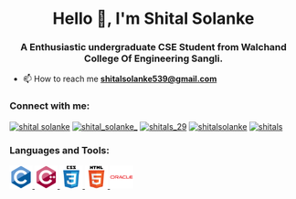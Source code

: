 <h1 align="center">Hello 👋, I'm Shital Solanke</h1>
<h3 align="center">A Enthusiastic undergraduate CSE Student from Walchand College Of Engineering Sangli.</h3>

- 📫 How to reach me **shitalsolanke539@gmail.com**

<h3 align="left">Connect with me:</h3>
<p align="left">
<a href="https://linkedin.com/in/shital solanke" target="blank"><img align="center" src="https://raw.githubusercontent.com/rahuldkjain/github-profile-readme-generator/master/src/images/icons/Social/linked-in-alt.svg" alt="shital solanke" height="30" width="40" /></a>
<a href="https://instagram.com/shital_solanke_" target="blank"><img align="center" src="https://raw.githubusercontent.com/rahuldkjain/github-profile-readme-generator/master/src/images/icons/Social/instagram.svg" alt="shital_solanke_" height="30" width="40" /></a>
<a href="https://www.codechef.com/users/shitals_29" target="blank"><img align="center" src="https://cdn.jsdelivr.net/npm/simple-icons@3.1.0/icons/codechef.svg" alt="shitals_29" height="30" width="40" /></a>
<a href="https://www.hackerrank.com/shitalsolanke" target="blank"><img align="center" src="https://raw.githubusercontent.com/rahuldkjain/github-profile-readme-generator/master/src/images/icons/Social/hackerrank.svg" alt="shitalsolanke" height="30" width="40" /></a>
<a href="https://www.leetcode.com/shitals" target="blank"><img align="center" src="https://raw.githubusercontent.com/rahuldkjain/github-profile-readme-generator/master/src/images/icons/Social/leet-code.svg" alt="shitals" height="30" width="40" /></a>
</p>

<h3 align="left">Languages and Tools:</h3>
<p align="left"> <a href="https://www.cprogramming.com/" target="_blank"> <img src="https://raw.githubusercontent.com/devicons/devicon/master/icons/c/c-original.svg" alt="c" width="40" height="40"/> </a> <a href="https://www.w3schools.com/cpp/" target="_blank"> <img src="https://raw.githubusercontent.com/devicons/devicon/master/icons/cplusplus/cplusplus-original.svg" alt="cplusplus" width="40" height="40"/> </a> <a href="https://www.w3schools.com/css/" target="_blank"> <img src="https://raw.githubusercontent.com/devicons/devicon/master/icons/css3/css3-original-wordmark.svg" alt="css3" width="40" height="40"/> </a> <a href="https://www.w3.org/html/" target="_blank"> <img src="https://raw.githubusercontent.com/devicons/devicon/master/icons/html5/html5-original-wordmark.svg" alt="html5" width="40" height="40"/> </a> <a href="https://www.oracle.com/" target="_blank"> <img src="https://raw.githubusercontent.com/devicons/devicon/master/icons/oracle/oracle-original.svg" alt="oracle" width="40" height="40"/> </a> </p>

